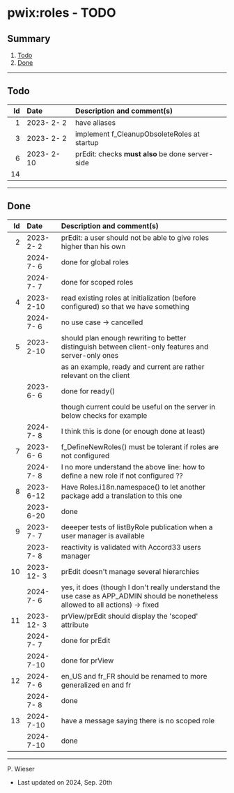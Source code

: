 # pwix:roles - TODO

## Summary

1. [Todo](#todo)
2. [Done](#done)

---
## Todo

|   Id | Date       | Description and comment(s) |
| ---: | :---       | :---                       |
|    1 | 2023- 2- 2 | have aliases |
|    3 | 2023- 2- 2 | implement f_CleanupObsoleteRoles at startup |
|    6 | 2023- 2-10 | prEdit: checks **must also** be done server-side |
|   14 |  |  |

---
## Done

|   Id | Date       | Description and comment(s) |
| ---: | :---       | :---                       |
|    2 | 2023- 2- 2 | prEdit: a user should not be able to give roles higher than his own |
|      | 2024- 7- 6 | done for global roles |
|      | 2024- 7- 7 | done for scoped roles |
|    4 | 2023- 2-10 | read existing roles at initialization (before configured) so that we have something |
|      | 2024- 7- 6 | no use case -> cancelled |
|    5 | 2023- 2-10 | should plan enough rewriting to better distinguish between client-only features and server-only ones |
|      |            | as an example, ready and current are rather relevant on the client |
|      | 2023- 6- 6 | done for ready() |
|      |            | though current could be useful on the server in below checks for example |
|      | 2024- 7- 8 | I think this is done (or enough done at least) |
|    7 | 2023- 6- 6 | f_DefineNewRoles() must be tolerant if roles are not configured |
|      | 2024- 7- 8 | I no more understand the above line: how to define a new role if not configured ?? |
|    8 | 2023- 6-12 | Have Roles.i18n.namespace() to let another package add a translation to this one |
|      | 2023- 6-20 | done |
|    9 | 2023- 7- 7 | deeeper tests of listByRole publication when a user manager is available |
|      | 2023- 7- 8 | reactivity is validated with Accord33 users manager |
|   10 | 2023-12- 3 | prEdit doesn't manage several hierarchies |
|      | 2024- 7- 6 | yes, it does (though I don't really understand the use case as APP_ADMIN should be nonetheless allowed to all actions) -> fixed |
|   11 | 2023-12- 3 | prView/prEdit should display the 'scoped' attribute |
|      | 2024- 7- 7 | done for prEdit |
|      | 2024- 7-10 | done for prView |
|   12 | 2024- 7- 6 | en_US and fr_FR should be renamed to more generalized en and fr |
|      | 2024- 7- 8 | done |
|   13 | 2024- 7-10 | have a message saying there is no scoped role |
|      | 2024- 7-10 | done |

---
P. Wieser
- Last updated on 2024, Sep. 20th
